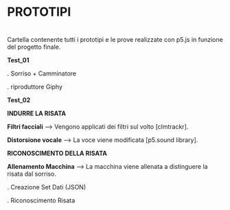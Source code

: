 # PROTOTIPI <h1>

Cartella contenente tutti i prototipi e le prove realizzate con p5.js in funzione del progetto finale.

**Test_01** 

. Sorriso + Camminatore

. riproduttore Giphy

**Test_02** 

**INDURRE LA RISATA**

**Filtri facciali** --> Vengono applicati dei filtri sul volto [clmtrackr].

**Distorsione vocale** --> La voce viene modificata [p5.sound library].

**RICONOSCIMENTO DELLA RISATA**

**Allenamento Macchina** --> La macchina viene allenata a distinguere la risata dal sorriso.

. Creazione Set Dati (JSON)

. Riconoscimento Risata
